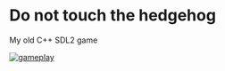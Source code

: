 # Do not touch the hedgehog
My old C++ SDL2 game

[![gameplay](https://img.youtube.com/vi/maAwaOp8A-U/maxresdefault.jpg)](https://www.youtube.com/watch?v=maAwaOp8A-U)